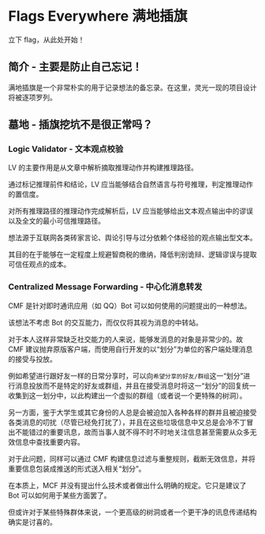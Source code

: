 # Flags Everywhere 满地插旗

立下 flag，从此处开始！

## 简介 - 主要是防止自己忘记！

满地插旗是一个非常朴实的用于记录想法的备忘录。在这里，灵光一现的项目设计将被逐项罗列。

## 墓地 - 插旗挖坑不是很正常吗？

### Logic Validator - 文本观点校验

LV 的主要作用是从文章中解析摘取推理动作并构建推理路径。

通过标记推理前件和结论，LV 应当能够结合自然语言与符号推理，判定推理动作的置信度。

对所有推理路径的推理动作完成解析后，LV 应当能够给出文本观点输出中的谬误以及全文的最小可信推理路径。

想法源于互联网各类砖家言论、舆论引导与过分依赖个体经验的观点输出型文本。

其目的在于能够在一定程度上规避智商税的缴纳，降低判别诡辩、逻辑谬误与提取可信任观点的成本。

### Centralized Message Forwarding - 中心化消息转发

CMF 是针对即时通讯应用（如 QQ）Bot 可以如何使用的问题提出的一种想法。

该想法不考虑 Bot 的交互能力，而仅仅将其视为消息的中转站。

对于本人这样非常缺乏社交能力的人来说，能够发消息的对象是非常少的。故 CMF 建议抛弃原版客户端，而使用自行开发的以“划分”为单位的客户端处理消息的接受与投放。

例如希望进行跟好友一样的日常分享时，可以向`希望分享的好友/群组`这一“划分”进行消息投放而不是特定的好友或群组，并且在接受消息时将这一“划分”的回复统一收集到这一划分中，以此构建出一个虚拟的群组（或者说一个更特殊的树洞）。

另一方面，鉴于大学生或其它身份的人总是会被迫加入各种各样的群并且被迫接受各类消息的叨扰（尽管已经免打扰了），并且在这些垃圾信息中又总是会冷不丁冒出不能错过的重要讯息，故而当事人就不得不时不时地关注信息甚至需要从众多无效信息中查找重要内容。

对于此问题，同样可以通过 CMF 构建信息过滤与重整规则，截断无效信息，并将重要信息包装成推送的形式送入相关“划分”。

在本质上，MCF 并没有提出什么技术或者做出什么明确的规定。它只是建议了 Bot 可以如何用于某些方面罢了。

但或许对于某些特殊群体来说，一个更高级的树洞或者一个更干净的讯息传递结构确实是讨喜的。

